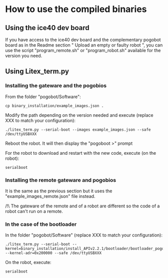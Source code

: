 # How to use the compiled binaries

## Using the ice40 dev board

If you have access to the ice40 dev board and the complementary pogobot board as in the Readme section " Upload an empty or faulty robot ",
you can use the script "program_remote.sh" or "program_robot.sh" available for the version you need.

## Using Litex_term.py
### Installing the gateware and the pogobios

From the folder "pogobot/Software":

```
cp binary_installation/example_images.json .
```

Modify the path depending on the version needed and execute (replace XXX to match your configuration):

```
./litex_term.py --serial-boot --images example_images.json --safe /dev/ttyUSBXXX
```

Reboot the robot. It will then display the "pogoboot >" prompt

For the robot to download and restart with the new code, execute (on the robot):

```
serialboot
```

### Installing the remote gateware and pogobios

It is the same as the previous section but it uses the "example_images_remote.json" file instead.

/!\ The gateware of the remote and of a robot are different so the code of a robot can't run on a remote.

### In the case of the bootloader

In the folder "pogobot/Software" (replace XXX to match your configuration):

```
./litex_term.py --serial-boot --kernel=binary_installation/install_APIv2.2.1/bootloader/bootloader_pogobotv3/bootloader.bin --kernel-adr=0x200000 --safe /dev/ttyUSBXXX
```

On the robot, execute:

```
serialboot
```
